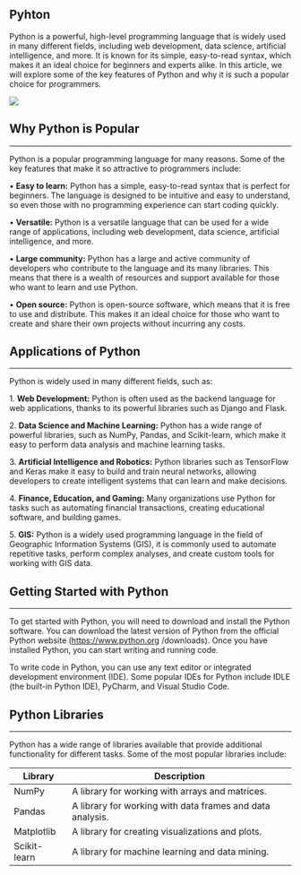 ## Pyhton

Python is a powerful, high-level programming language that is widely used in many different fields, including web development, data science, artificial intelligence, and more. It is known for its simple, easy-to-read syntax, which makes it an ideal choice for beginners and experts alike. In this article, we will explore some of the key features of Python and why it is such a popular choice for programmers.

![](images/Screenshot%202024-01-08%20at%2000.28.13.png)

## **Why Python is Popular**

------------------------------------------------------------------------

Python is a popular programming language for many reasons. Some of the key features that make it so attractive to programmers include:

• **Easy to learn:** Python has a simple, easy-to-read syntax that is perfect for beginners. The language is designed to be intuitive and easy to understand, so even those with no programming experience can start coding quickly.

• **Versatile:** Python is a versatile language that can be used for a wide range of applications, including web development, data science, artificial intelligence, and more.

• **Large community:** Python has a large and active community of developers who contribute to the language and its many libraries. This means that there is a wealth of resources and support available for those who want to learn and use Python.

• **Open source:** Python is open-source software, which means that it is free to use and distribute. This makes it an ideal choice for those who want to create and share their own projects without incurring any costs.

## **Applications of Python**

------------------------------------------------------------------------

Python is widely used in many different fields, such as:

1\. **Web Development:** Python is often used as the backend language for web applications, thanks to its powerful libraries such as Django and Flask.

2\. **Data Science and Machine Learning:** Python has a wide range of powerful libraries, such as NumPy, Pandas, and Scikit-learn, which make it easy to perform data analysis and machine learning tasks.

3\. **Artificial Intelligence and Robotics:** Python libraries such as TensorFlow and Keras make it easy to build and train neural networks, allowing developers to create intelligent systems that can learn and make decisions.

4\. **Finance, Education, and Gaming:** Many organizations use Python for tasks such as automating financial transactions, creating educational software, and building games.

5\. **GIS:** Python is a widely used programming language in the field of Geographic Information Systems (GIS), it is commonly used to automate repetitive tasks, perform complex analyses, and create custom tools for working with GIS data.

## **Getting Started with Python**

------------------------------------------------------------------------

To get started with Python, you will need to download and install the Python software. You can download the latest version of Python from the official Python website (<https://www.python.org> /downloads). Once you have installed Python, you can start writing and running code.

To write code in Python, you can use any text editor or integrated development environment (IDE). Some popular IDEs for Python include IDLE (the built-in Python IDE), PyCharm, and Visual Studio Code.

## **Python Libraries**

------------------------------------------------------------------------

Python has a wide range of libraries available that provide additional functionality for different tasks. Some of the most popular libraries include:

| Library      | Description                                               |
|--------------|-----------------------------------------------------------|
| NumPy        | A library for working with arrays and matrices.           |
| Pandas       | A library for working with data frames and data analysis. |
| Matplotlib   | A library for creating visualizations and plots.          |
| Scikit-learn | A library for machine learning and data mining.           |
